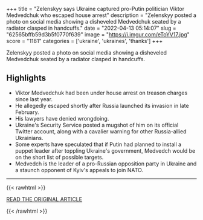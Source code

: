 +++
title = "Zelenskyy says Ukraine captured pro-Putin politician Viktor Medvedchuk who escaped house arrest"
description = "Zelenskyy posted a photo on social media showing a disheveled Medvedchuk seated by a radiator clasped in handcuffs."
date = "2022-04-13 05:14:07"
slug = "62565bffb59d3b5f0770f639"
image = "https://i.imgur.com/eToYV17.jpg"
score = "1181"
categories = ['ukraine', 'ukraines', 'thanks']
+++

Zelenskyy posted a photo on social media showing a disheveled Medvedchuk seated by a radiator clasped in handcuffs.

## Highlights

- Viktor Medvedchuk had been under house arrest on treason charges since last year.
- He allegedly escaped shortly after Russia launched its invasion in late February.
- His lawyers have denied wrongdoing.
- Ukraine's Security Service posted a mugshot of him on its official Twitter account, along with a cavalier warning for other Russia-allied Ukrainians.
- Some experts have speculated that if Putin had planned to install a puppet leader after toppling Ukraine's government, Medvedch would be on the short list of possible targets.
- Medvedch is the leader of a pro-Russian opposition party in Ukraine and a staunch opponent of Kyiv's appeals to join NATO.

---

{{< rawhtml >}}
  <p class="article-category">
    <a target="_blank" href="https://www.cnbc.com/2022/04/12/zelenskyy-ukraine-arrested-viktor-medvedchuk-pro-putin-politician.html">READ THE ORIGINAL ARTICLE</a>
  </p>
{{< /rawhtml >}}
